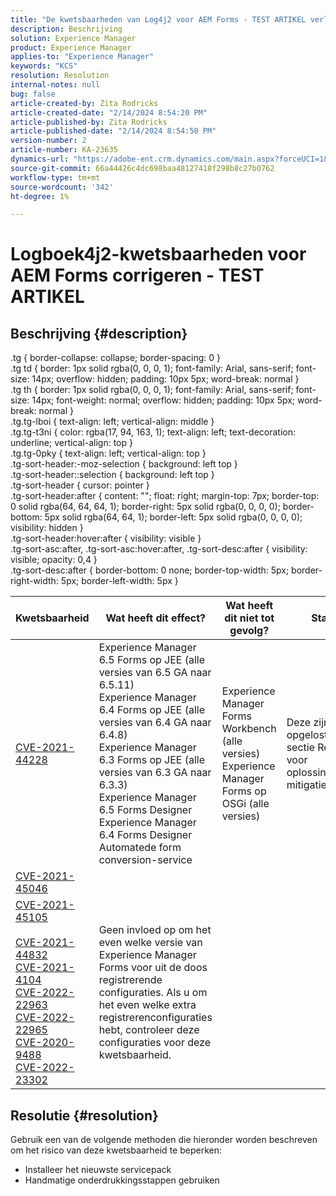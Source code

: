 ```yaml
---
title: "De kwetsbaarheden van Log4j2 voor AEM Forms - TEST ARTIKEL verlichten"
description: Beschrijving
solution: Experience Manager
product: Experience Manager
applies-to: "Experience Manager"
keywords: "KCS"
resolution: Resolution
internal-notes: null
bug: false
article-created-by: Zita Rodricks
article-created-date: "2/14/2024 8:54:20 PM"
article-published-by: Zita Rodricks
article-published-date: "2/14/2024 8:54:50 PM"
version-number: 2
article-number: KA-23635
dynamics-url: "https://adobe-ent.crm.dynamics.com/main.aspx?forceUCI=1&pagetype=entityrecord&etn=knowledgearticle&id=be2b3638-7bcb-ee11-9079-6045bd0063aa"
source-git-commit: 66a44426c4dc698baa48127418f298b8c27b0762
workflow-type: tm+mt
source-wordcount: '342'
ht-degree: 1%

---
```


# Logboek4j2-kwetsbaarheden voor AEM Forms corrigeren - TEST ARTIKEL

## Beschrijving {#description}

.tg { border-collapse: collapse; border-spacing: 0 }<br>.tg td { border: 1px solid rgba(0, 0, 0, 1); font-family: Arial, sans-serif; font-size: 14px; overflow: hidden; padding: 10px 5px; word-break: normal }<br>.tg th { border: 1px solid rgba(0, 0, 0, 1); font-family: Arial, sans-serif; font-size: 14px; font-weight: normal; overflow: hidden; padding: 10px 5px; word-break: normal }<br>.tg.tg-lboi { text-align: left; vertical-align: middle }<br>.tg.tg-t3ni { color: rgba(17, 94, 163, 1); text-align: left; text-decoration: underline; vertical-align: top }<br>.tg.tg-0pky { text-align: left; vertical-align: top }<br>.tg-sort-header:-moz-selection { background: left top }<br>.tg-sort-header::selection { background: left top }<br>.tg-sort-header { cursor: pointer }<br>.tg-sort-header:after { content: &quot;&quot;; float: right; margin-top: 7px; border-top: 0 solid rgba(64, 64, 64, 1); border-right: 5px solid rgba(0, 0, 0, 0); border-bottom: 5px solid rgba(64, 64, 1); border-left: 5px solid rgba(0, 0, 0, 0); visibility: hidden }<br>.tg-sort-header:hover:after { visibility: visible }<br>.tg-sort-asc:after, .tg-sort-asc:hover:after, .tg-sort-desc:after { visibility: visible; opacity: 0,4 }<br>.tg-sort-desc:after { border-bottom: 0 none; border-top-width: 5px; border-right-width: 5px; border-left-width: 5px }

| Kwetsbaarheid | Wat heeft dit effect? | Wat heeft dit niet tot gevolg? | Status |
| --- | --- | --- | --- |
| [CVE-2021-44228](https://cve.mitre.org/cgi-bin/cvename.cgi?name=2021-44228) | Experience Manager 6.5 Forms op JEE (alle versies van 6.5 GA naar 6.5.11)<br>Experience Manager 6.4 Forms op JEE (alle versies van 6.4 GA naar 6.4.8)<br>Experience Manager 6.3 Forms op JEE (alle versies van 6.3 GA naar 6.3.3)<br>Experience Manager 6.5 Forms Designer<br>Experience Manager 6.4 Forms Designer<br>Automatede form conversion-service | Experience Manager Forms Workbench (alle versies)<br>Experience Manager Forms op OSGi (alle versies) | Deze zijn opgelost. Zie de sectie Resolutie voor oplossingen en mitigatiestappen. |
| [CVE-2021-45046](https://cve.mitre.org/cgi-bin/cvename.cgi?name=2021-45046) |
| [CVE-2021-45105<br><br>CVE-2021-44832<br>CVE-2021-4104<br>CVE-2022-22963<br>CVE-2022-22965<br>CVE-2020-9488<br>CVE-2022-23302](https://cve.miter.org/cgi-bin/cvename.cgi?name=CVE-2021-45105) | Geen invloed op om het even welke versie van Experience Manager Forms voor uit de doos registrerende configuraties. Als u om het even welke extra registrerenconfiguraties hebt, controleer deze configuraties voor deze kwetsbaarheid. | <br> <br> <br> <br> <br> <br> <br> |



## Resolutie {#resolution}


Gebruik een van de volgende methoden die hieronder worden beschreven om het risico van deze kwetsbaarheid te beperken:

- Installeer het nieuwste servicepack
- Handmatige onderdrukkingsstappen gebruiken

